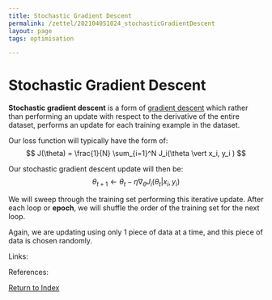 ```yaml
---
title: Stochastic Gradient Descent
permalink: /zettel/202104051024_stochasticGradientDescent
layout: page
tags: optimisation

---
```

# Stochastic Gradient Descent

**Stochastic gradient descent** is a form of [gradient descent](202103282312_gradientDescentUpdate) which rather
than performing an update with respect to the derivative of the entire dataset, performs an update
for each training example in the dataset. 

Our loss function will typically have the form of:
$$
J(\theta) = \frac{1}{N} \sum_{i=1}^N J_i(\theta \vert x_i, y_i )
$$

Our stochastic gradient descent update will then be:
$$
\theta_{t+1} \leftarrow \theta_t - \eta \nabla_{\theta} J_i (\theta_t \vert x_i, y_i )
$$

We will sweep through the training set performing this iterative update. After each loop or 
**epoch**, we will shuffle the order of the training set for the next loop.

Again, we are updating using only 1 piece of data at a time, and this piece of data is chosen randomly.

Links: 

References: 

[Return to Index](index)